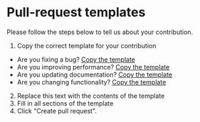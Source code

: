 # Pull-request templates

Please follow the steps below to tell us about your contribution.

1. Copy the correct template for your contribution

- Are you fixing a bug? [Copy the template](https://github.com/ministryofjustice/hmpps-probation-frontend-component-api/tree/main/.github/PULL_REQUEST_TEMPLATE/BUG_FIX.md)
- Are you improving performance? [Copy the template](https://github.com/ministryofjustice/hmpps-probation-frontend-component-api/tree/main/.github/PULL_REQUEST_TEMPLATE/PERFORMANCE_IMPROVEMENT.md)
- Are you updating documentation? [Copy the template](https://github.com/ministryofjustice/hmpps-probation-frontend-component-api/tree/main/.github/PULL_REQUEST_TEMPLATE/DOCUMENTATION.md)
- Are you changing functionality? [Copy the template](https://github.com/ministryofjustice/hmpps-probation-frontend-component-api/tree/main/.github/PULL_REQUEST_TEMPLATE/FEATURE_CHANGE.md)

2. Replace this text with the contents of the template
3. Fill in all sections of the template
4. Click "Create pull request".